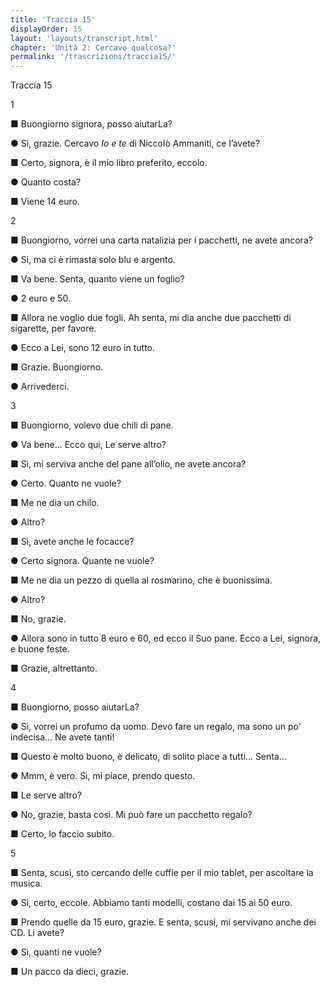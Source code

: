 ```yaml
---
title: 'Traccia 15'
displayOrder: 15
layout: 'layouts/transcript.html'
chapter: 'Unità 2: Cercavo qualcosa?'
permalink: '/trascrizioni/traccia15/'
---
```


Traccia 15

1

■ Buongiorno signora, posso aiutarLa?

● Sì, grazie. Cercavo _Io e te_ di Niccolò Ammaniti, ce l’avete?

■ Certo, signora, è il mio libro preferito, eccolo.

● Quanto costa?

■ Viene 14 euro.

2

■ Buongiorno, vorrei una carta natalizia per i pacchetti, ne avete ancora?

● Sì, ma ci è rimasta solo blu e argento.

■ Va bene. Senta, quanto viene un foglio?

● 2 euro e 50.

■ Allora ne voglio due fogli. Ah senta, mi dia anche due pacchetti di sigarette, per favore.

● Ecco a Lei, sono 12 euro in tutto.

■ Grazie. Buongiorno.

● Arrivederci.

3

■ Buongiorno, volevo due chili di pane.

● Va bene... Ecco qui, Le serve altro?

■ Sì, mi serviva anche del pane all’olio, ne avete ancora?

● Certo. Quanto ne vuole?

■ Me ne dia un chilo.

● Altro?

■ Sì, avete anche le focacce?

● Certo signora. Quante ne vuole?

■ Me ne dia un pezzo di quella al rosmarino, che è buonissima.

● Altro?

■ No, grazie.

● Allora sono in tutto 8 euro e 60, ed ecco il Suo pane. Ecco a Lei, signora, e buone feste.

■ Grazie, altrettanto.

4

■ Buongiorno, posso aiutarLa?

● Sì, vorrei un profumo da uomo. Devo fare un regalo, ma sono un po’ indecisa... Ne avete tanti!

■ Questo è molto buono, è delicato, di solito piace a tutti... Senta...

● Mmm, è vero. Sì, mi piace, prendo questo.

■ Le serve altro?

● No, grazie, basta così. Mi può fare un pacchetto regalo?

■ Certo, lo faccio subito.

5

■ Senta, scusi, sto cercando delle cuffie per il mio tablet, per ascoltare la musica.

● Sì, certo, eccole. Abbiamo tanti modelli, costano dai 15 ai 50 euro.

■ Prendo quelle da 15 euro, grazie. E senta, scusi, mi servivano anche dei CD. Li avete?

● Sì, quanti ne vuole?

■ Un pacco da dieci, grazie.

